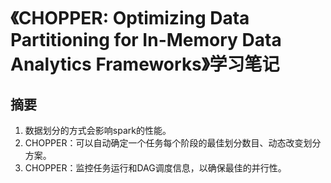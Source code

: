 # 《CHOPPER: Optimizing Data Partitioning for In-Memory Data Analytics Frameworks》学习笔记

## 摘要
1. 数据划分的方式会影响spark的性能。
2. CHOPPER：可以自动确定一个任务每个阶段的最佳划分数目、动态改变划分方案。
3. CHOPPER：监控任务运行和DAG调度信息，以确保最佳的并行性。

